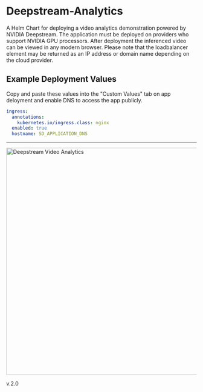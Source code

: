 # Deepstream-Analytics

A Helm Chart for deploying a video analytics demonstration powered by NVIDIA Deepstream. The application must be deployed on providers who support NVIDIA GPU processors. After deployment the inferenced video can be viewed in any modern browser. Please note that the loadbalancer element may be returned as an IP address or domain name depending on the cloud provider.

## Example Deployment Values

Copy and paste these values into the "Custom Values" tab on app deloyment and enable DNS to access the app publicly.

```yaml
ingress:
  annotations:
    kubernetes.io/ingress.class: nginx
  enabled: true
  hostname: SD_APPLICATION_DNS
```

---

<img src="https://storage.googleapis.com/deployment-images/servicedeployed/repo_images/deepstream-video-analytics1.jpg" alt="Deepstream Video Analytics" width="600" class="w-100"/>

v.2.0
